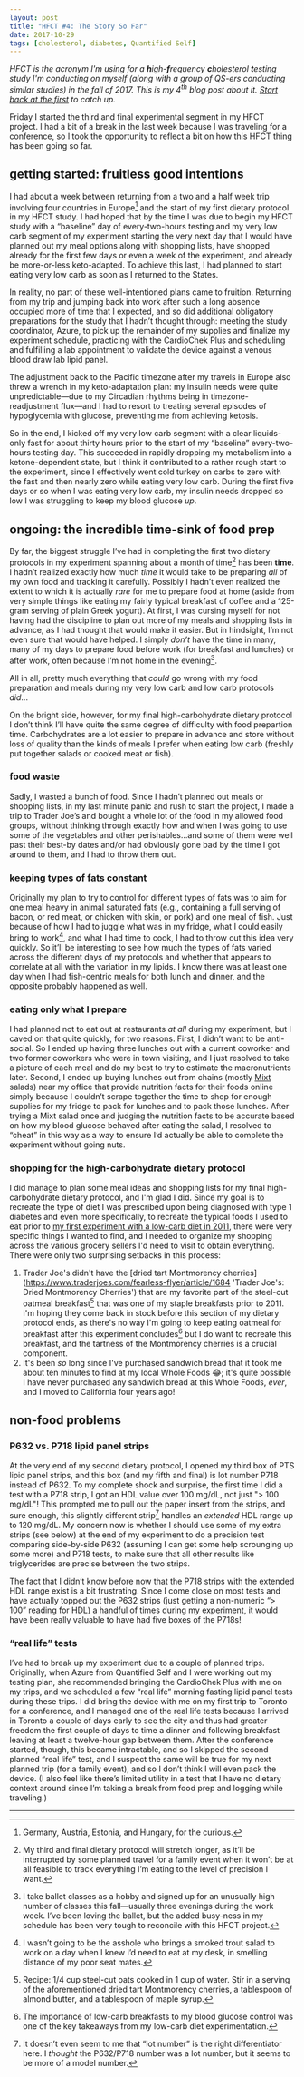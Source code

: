 ```yaml
---
layout: post
title: "HFCT #4: The Story So Far"
date: 2017-10-29
tags: [cholesterol, diabetes, Quantified Self]
---
```


*HFCT is the acronym I'm using for a **h**igh-**f**requency **c**holesterol **t**esting study I'm conducting on myself (along with a group of QS-ers conducting similar studies) in the fall of 2017. This is my 4<sup>th</sup> blog post about it. [Start back at the first](/blog/2017/09/26/HFCT-motivations/ 'HFCT #1: Motivations') to catch up.*

Friday I started the third and final experimental segment in my HFCT project. I had a bit of a break in the last week because I was traveling for a conference, so I took the opportunity to reflect a bit on how this HFCT thing has been going so far.

## getting started: fruitless good intentions

I had about a week between returning from a two and a half week trip involving four countries in Europe[^1] and the start of my first dietary protocol in my HFCT study. I had hoped that by the time I was due to begin my HFCT study with a “baseline” day of every-two-hours testing and my very low carb segment of my experiment starting the very next day that I would have planned out my meal options along with shopping lists, have shopped already for the first few days or even a week of the experiment, and already be more-or-less keto-adapted. To achieve this last, I had planned to start eating very low carb as soon as I returned to the States.

In reality, no part of these well-intentioned plans came to fruition. Returning from my trip and jumping back into work after such a long absence occupied more of time that I expected, and so did additional obligatory preparations for the study that I hadn’t thought through: meeting the study coordinator, Azure, to pick up the remainder of my supplies and finalize my experiment schedule, practicing with the CardioChek Plus and scheduling and fulfilling a lab appointment to validate the device against a venous blood draw lab lipid panel.

The adjustment back to the Pacific timezone after my travels in Europe also threw a wrench in my keto-adaptation plan: my insulin needs were quite unpredictable—due to my Circadian rhythms being in timezone-readjustment flux—and I had to resort to treating several episodes of hypoglycemia with glucose, preventing me from achieving ketosis.

So in the end, I kicked off my very low carb segment with a clear liquids-only fast for about thirty hours prior to the start of my “baseline” every-two-hours testing day. This succeeded in rapidly dropping my metabolism into a ketone-dependent state, but I think it contributed to a rather rough start to the experiment, since I effectively went cold turkey on carbs to zero with the fast and then nearly zero while eating very low carb. During the first five days or so when I was eating very low carb, my insulin needs dropped so low I was struggling to keep my blood glucose *up*.

## ongoing: the incredible time-sink of food prep

By far, the biggest struggle I’ve had in completing the first two dietary protocols in my experiment spanning about a month of time[^2] has been **time**. I hadn’t realized exactly how much *time* it would take to be preparing *all* of my own food and tracking it carefully. Possibly I hadn’t even realized the extent to which it is actually *rare* for me to prepare food at home (aside from very simple things like eating my fairly typical breakfast of coffee and a 125-gram serving of plain Greek yogurt). At first, I was cursing myself for not having had the discipline to plan out more of my meals and shopping lists in advance, as I had thought that would make it easier. But in hindsight, I’m not even sure that would have helped. I simply *don’t* have the time in many, many of my days to prepare food before work (for breakfast and lunches) or after work, often because I’m not home in the evening[^3].

All in all, pretty much everything that *could* go wrong with my food preparation and meals during my very low carb and low carb protocols *did*...

On the bright side, however, for my final high-carbohydrate dietary protocol I don’t think I’ll have quite the same degree of difficulty with food prepartion time. Carbohydrates are a lot easier to prepare in advance and store without loss of quality than the kinds of meals I prefer when eating low carb (freshly put together salads or cooked meat or fish).

### food waste

Sadly, I wasted a bunch of food. Since I hadn’t planned out meals or shopping lists, in my last minute panic and rush to start the project, I made a trip to Trader Joe’s and bought a whole lot of the food in my allowed food groups, without thinking through exactly how and when I was going to use some of the vegetables and other perishables...and some of them were well past their best-by dates and/or had obviously gone bad by the time I got around to them, and I had to throw them out.

### keeping types of fats constant

Originally my plan to try to control for different types of fats was to aim for one meal heavy in animal saturated fats (e.g., containing a full serving of bacon, or red meat, or chicken with skin, or pork) and one meal of fish. Just because of how I had to juggle what was in my fridge, what I could easily bring to work[^4], and what I had time to cook, I had to throw out this idea very quickly. So it’ll be interesting to see how much the types of fats varied across the different days of my protocols and whether that appears to correlate at all with the variation in my lipids. I know there was at least one day when I had fish-centric meals for both lunch and dinner, and the opposite probably happened as well.

### eating only what I prepare

I had planned not to eat out at restaurants *at all* during my experiment, but I caved on that quite quickly, for two reasons. First, I didn’t want to be anti-social. So I ended up having three lunches out with a current coworker and two former coworkers who were in town visiting, and I just resolved to take a picture of each meal and do my best to try to estimate the macronutrients later. Second, I ended up buying lunches out from chains (mostly [Mixt](https://www.mixt.com/ 'Mixt') salads) near my office that provide nutrition facts for their foods online simply because I couldn’t scrape together the time to shop for enough supplies for my fridge to pack for lunches and to pack those lunches. After trying a Mixt salad once and judging the nutrition facts to be accurate based on how my blood glucose behaved after eating the salad, I resolved to “cheat” in this way as a way to ensure I’d actually be able to complete the experiment without going nuts.

### shopping for the high-carbohydrate dietary protocol

I did manage to plan some meal ideas and shopping lists for my final high-carbohydrate dietary protocol, and I'm glad I did. Since my goal is to recreate the type of diet I was prescribed upon being diagnosed with type 1 diabetes and even more specifically, to recreate the typical foods I used to eat prior to [my first experiment with a low-carb diet in 2011](/blog/2012/10/12/lessons-learned-from-100 'Lessons Learned from 100,000+ Blood Glucose Readings: The Long Version'), there were very specific things I wanted to find, and I needed to organize my shopping across the various grocery sellers I'd need to visit to obtain everything. There were only two surprising setbacks in this process:

1. Trader Joe's didn't have the [dried tart Montmorency cherries](https://www.traderjoes.com/fearless-flyer/article/1684 'Trader Joe's: Dried Montmorency Cherries') that are my favorite part of the steel-cut oatmeal breakfast[^6] that was one of my staple breakfasts prior to 2011. I'm hoping they come back in stock before this section of my dietary protocol ends, as there's no way I'm going to keep eating oatmeal for breakfast after this experiment concludes[^7] but I do want to recreate this breakfast, and the tartness of the Montmorency cherries is a crucial component.
1. It's been *so* long since I've purchased sandwich bread that it took me about ten minutes to find at my local Whole Foods 😂; it's quite possible I have never purchased any sandwich bread at this Whole Foods, *ever*, and I moved to California four years ago!

## non-food problems

### P632 vs. P718 lipid panel strips

At the very end of my second dietary protocol, I opened my third box of PTS lipid panel strips, and this box (and my fifth and final) is lot number P718 instead of P632. To my complete shock and surprise, the first time I did a test with a P718 strip, I got an HDL value over 100 mg/dL, not just "> 100 mg/dL"! This prompted me to pull out the paper insert from the strips, and sure enough, this slightly different strip[^5] handles an *extended* HDL range up to 120 mg/dL. My concern now is whether I should use some of my extra strips (see below) at the end of my experiment to do a precision test comparing side-by-side P632 (assuming I can get some help scrounging up some more) and P718 tests, to make sure that all other results like triglycerides are precise between the two strips.

The fact that I didn’t know before now that the P718 strips with the extended HDL range exist is a bit frustrating. Since I come close on most tests and have actually topped out the P632 strips (just getting a non-numeric “\> 100” reading for HDL) a handful of times during my experiment, it would have been really valuable to have had five boxes of the P718s!

### “real life” tests

I’ve had to break up my experiment due to a couple of planned trips. Originally, when Azure from Quantified Self and I were working out my testing plan, she recommended bringing the CardioChek Plus with me on my trips, and we scheduled a few “real life” morning fasting lipid panel tests during these trips. I did bring the device with me on my first trip to Toronto for a conference, and I managed one of the real life tests because I arrived in Toronto a couple of days early to see the city and thus had greater freedom the first couple of days to time a dinner and following breakfast leaving at least a twelve-hour gap between them. After the conference started, though, this became intractable, and so I skipped the second planned “real life” test, and I suspect the same will be true for my next planned trip (for a family event), and so I don’t think I will even pack the device. (I also feel like there’s limited utility in a test that I have no dietary context around since I’m taking a break from food prep and logging while traveling.)

-----

[^1]:	Germany, Austria, Estonia, and Hungary, for the curious.

[^2]:	My third and final dietary protocol will stretch longer, as it’ll be interrupted by some planned travel for a family event when it won’t be at all feasible to track everything I’m eating to the level of precision I want.

[^3]:	I take ballet classes as a hobby and signed up for an unusually high number of classes this fall—usually three evenings during the work week. I’ve been loving the ballet, but the added busy-ness in my schedule has been very tough to reconcile with this HFCT project.

[^4]:	I wasn’t going to be the asshole who brings a smoked trout salad to work on a day when I knew I’d need to eat at my desk, in smelling distance of my poor seat mates.

[^5]:	It doesn’t even seem to me that “lot number” is the right differentiator here. I *thought* the P632/P718 number was a lot number, but it seems to be more of a model number.

[^6]: Recipe: 1/4 cup steel-cut oats cooked in 1 cup of water. Stir in a serving of the aforementioned dried tart Montmorency cherries, a tablespoon of almond butter, and a tablespoon of maple syrup.

[^7]: The importance of low-carb breakfasts to my blood glucose control was one of the key takeaways from my low-carb diet experimentation.

